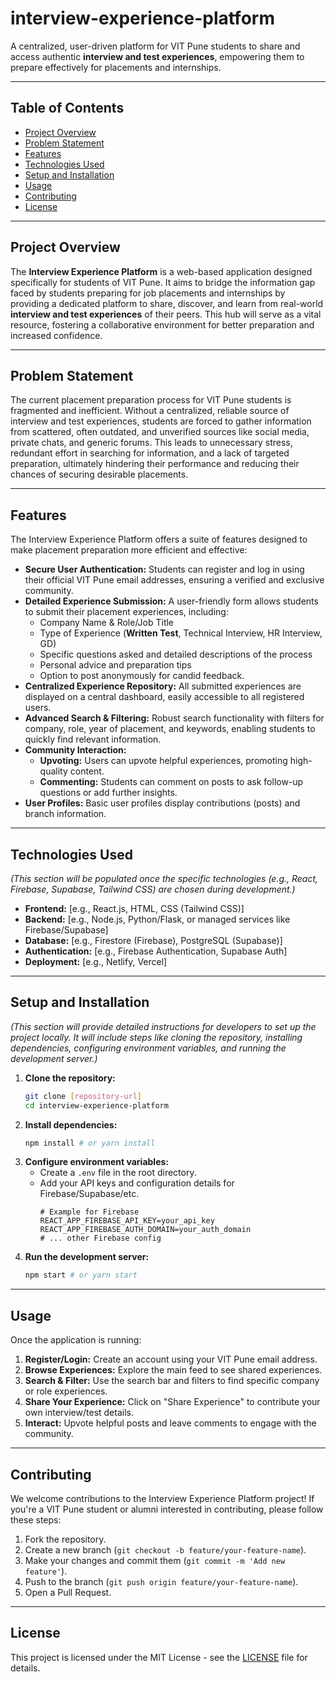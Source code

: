 # interview-experience-platform

A centralized, user-driven platform for VIT Pune students to share and access authentic **interview and test experiences**, empowering them to prepare effectively for placements and internships.

---

## Table of Contents

* [Project Overview](#project-overview)
* [Problem Statement](#problem-statement)
* [Features](#features)
* [Technologies Used](#technologies-used)
* [Setup and Installation](#setup-and-installation)
* [Usage](#usage)
* [Contributing](#contributing)
* [License](#license)

---

## Project Overview

The **Interview Experience Platform** is a web-based application designed specifically for students of VIT Pune. It aims to bridge the information gap faced by students preparing for job placements and internships by providing a dedicated platform to share, discover, and learn from real-world **interview and test experiences** of their peers. This hub will serve as a vital resource, fostering a collaborative environment for better preparation and increased confidence.

---

## Problem Statement

The current placement preparation process for VIT Pune students is fragmented and inefficient. Without a centralized, reliable source of interview and test experiences, students are forced to gather information from scattered, often outdated, and unverified sources like social media, private chats, and generic forums. This leads to unnecessary stress, redundant effort in searching for information, and a lack of targeted preparation, ultimately hindering their performance and reducing their chances of securing desirable placements.

---

## Features

The Interview Experience Platform offers a suite of features designed to make placement preparation more efficient and effective:

* **Secure User Authentication:** Students can register and log in using their official VIT Pune email addresses, ensuring a verified and exclusive community.
* **Detailed Experience Submission:** A user-friendly form allows students to submit their placement experiences, including:
    * Company Name & Role/Job Title
    * Type of Experience (**Written Test**, Technical Interview, HR Interview, GD)
    * Specific questions asked and detailed descriptions of the process
    * Personal advice and preparation tips
    * Option to post anonymously for candid feedback.
* **Centralized Experience Repository:** All submitted experiences are displayed on a central dashboard, easily accessible to all registered users.
* **Advanced Search & Filtering:** Robust search functionality with filters for company, role, year of placement, and keywords, enabling students to quickly find relevant information.
* **Community Interaction:**
    * **Upvoting:** Users can upvote helpful experiences, promoting high-quality content.
    * **Commenting:** Students can comment on posts to ask follow-up questions or add further insights.
* **User Profiles:** Basic user profiles display contributions (posts) and branch information.

---

## Technologies Used

*(This section will be populated once the specific technologies (e.g., React, Firebase, Supabase, Tailwind CSS) are chosen during development.)*

* **Frontend:** [e.g., React.js, HTML, CSS (Tailwind CSS)]
* **Backend:** [e.g., Node.js, Python/Flask, or managed services like Firebase/Supabase]
* **Database:** [e.g., Firestore (Firebase), PostgreSQL (Supabase)]
* **Authentication:** [e.g., Firebase Authentication, Supabase Auth]
* **Deployment:** [e.g., Netlify, Vercel]

---

## Setup and Installation

*(This section will provide detailed instructions for developers to set up the project locally. It will include steps like cloning the repository, installing dependencies, configuring environment variables, and running the development server.)*

1.  **Clone the repository:**
    ```bash
    git clone [repository-url]
    cd interview-experience-platform
    ```
2.  **Install dependencies:**
    ```bash
    npm install # or yarn install
    ```
3.  **Configure environment variables:**
    * Create a `.env` file in the root directory.
    * Add your API keys and configuration details for Firebase/Supabase/etc.
        ```
        # Example for Firebase
        REACT_APP_FIREBASE_API_KEY=your_api_key
        REACT_APP_FIREBASE_AUTH_DOMAIN=your_auth_domain
        # ... other Firebase config
        ```
4.  **Run the development server:**
    ```bash
    npm start # or yarn start
    ```

---

## Usage

Once the application is running:

1.  **Register/Login:** Create an account using your VIT Pune email address.
2.  **Browse Experiences:** Explore the main feed to see shared experiences.
3.  **Search & Filter:** Use the search bar and filters to find specific company or role experiences.
4.  **Share Your Experience:** Click on "Share Experience" to contribute your own interview/test details.
5.  **Interact:** Upvote helpful posts and leave comments to engage with the community.

---

## Contributing

We welcome contributions to the Interview Experience Platform project! If you're a VIT Pune student or alumni interested in contributing, please follow these steps:

1.  Fork the repository.
2.  Create a new branch (`git checkout -b feature/your-feature-name`).
3.  Make your changes and commit them (`git commit -m 'Add new feature'`).
4.  Push to the branch (`git push origin feature/your-feature-name`).
5.  Open a Pull Request.

---

## License

This project is licensed under the MIT License - see the [LICENSE](LICENSE) file for details.
